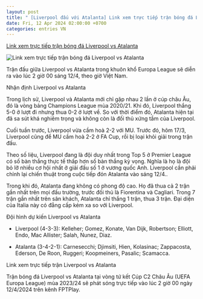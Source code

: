 ```yaml
---
layout: post
title: " [Liverpool đấu với Atalanta] Link xem trực tiếp trận bóng đá Liverpool vs Atalanta"
date: Fri, 12 Apr 2024 02:00:00 +0700
categories: entries VN
---
```

[Link xem trực tiếp trận bóng đá Liverpool vs Atalanta](https://kinhtedothi.vn/link-xem-truc-tiep-tran-bong-da-liverpool-vs-atalanta.html)

![Link xem trực tiếp trận bóng đá Liverpool vs Atalanta](https://static.kinhtedothi.vn/640x360/images/upload//2024/04/11/bb38d7087cd7560cf6d61cdbc0349dcb37bd957a455e4229c65fdf289ada0e65-800-500.jpg)

Trận đấu giữa Liverpool vs Atalanta trong khuôn khổ Europa League sẽ diễn ra vào lúc 2 giờ 00 sáng 12/4, theo giờ Việt Nam.

Nhận định Liverpool vs Atalanta

Trong lịch sử, Liverpool và Atalanta mới chỉ gặp nhau 2 lần ở cúp châu Âu, đó là vòng bảng Champions League mùa 2020/21. Khi đó, Liverpool thắng 5-0 ở lượt đi nhưng thua 0-2 ở lượt về. So với thời điểm đó, Atalanta hiện tại đã sa sút khá nghiêm trọng và không còn là đối thủ xứng tầm của Liverpool.

Cuối tuần trước, Liverpool vừa cầm hoà 2-2 với MU. Trước đó, hôm 17/3, Liverpool cũng để MU cầm hoà 2-2 ở FA Cup, rồi bị loại khỏi giải trong trận đấu.

Theo số liệu, Liverpool đang là đội duy nhất trong Top 5 ở Premier League có số bàn thắng thực tế thấp hơn số bàn thắng kỳ vọng. Nghĩa là họ là đội bỏ lỡ nhiều cơ hội nhất ở giải đấu số 1 ở vương quốc Anh. Liverpool cần phải chỉnh lại chiến thuật trong cuộc tiếp đón Atalanta vào sáng 12/4..

Trong khi đó, Atalanta đang không có phong độ cao. Họ đã thua cả 2 trận gần nhất trên mọi đấu trường, trước đối thủ là Fiorentina và Cagliari. Trong 7 trận gần nhất trên sân khách, Atalanta chỉ thắng 1 trận, thua 3 trận. Đại diện của Italia này có đẳng cấp kém xa so với Liverpool.

Đội hình dự kiến Liverpool vs Atalanta

- Liverpool (4-3-3): Kelleher; Gomez, Konate, Van Dijk, Robertson; Elliott, Endo, Mac Allister; Salah, Nunez, Diaz.

- Atalanta (3-4-2-1): Carnesecchi; Djimsiti, Hien, Kolasinac; Zappacosta, Ederson, De Roon, Ruggeri; Koopmeiners, Pasalic; Scamacca.

Link xem trực tiếp trận Liverpool vs Atalanta

Trận bóng đá Liverpool vs Atalanta tại vòng tứ kết Cúp C2 Châu Âu (UEFA Europa League) mùa 2023/24 sẽ phát sóng trực tiếp vào lúc 2 giờ 00 ngày 12/4/2024 trên kênh FPTPlay.

